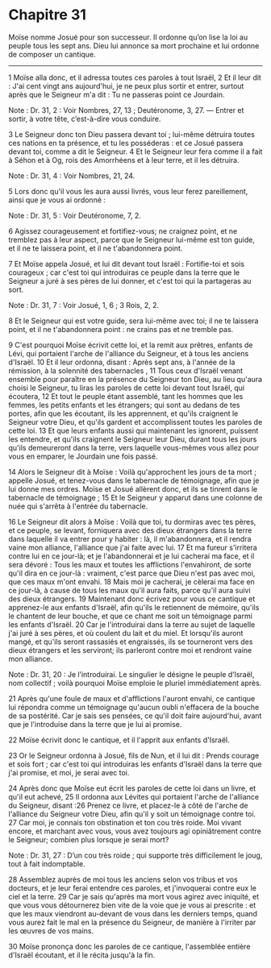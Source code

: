 # Chapitre 31

Moïse nomme Josué pour son successeur.
Il ordonne qu’on lise la loi au peuple tous les sept ans.
Dieu lui annonce sa mort prochaine et lui ordonne de composer un cantique.

***

1 Moïse alla donc, et il adressa toutes ces paroles à tout Israël, 2 Et il leur dit : J'ai cent vingt ans aujourd'hui, je ne peux plus sortir et entrer, surtout après que le Seigneur m'a dit : Tu ne passeras point ce Jourdain.

<span class="bible-note">Note : </span> Dr. 31, 2 : Voir Nombres, 27, 13 ; Deutéronome, 3, 27. ― Entrer et sortir, à votre tête, c’est-à-dire vous conduire.

3 Le Seigneur donc ton Dieu passera devant toi ; lui-même détruira toutes ces nations en ta présence, et tu les posséderas : et ce Josué passera devant toi, comme a dit le Seigneur. 4 Et le Seigneur leur fera comme il a fait à Séhon et à Og, rois des Amorrhéens et à leur terre, et il les détruira.

<span class="bible-note">Note : </span> Dr. 31, 4 : Voir Nombres, 21, 24.

5 Lors donc qu'il vous les aura aussi livrés, vous leur ferez pareillement, ainsi que je vous ai ordonné :

<span class="bible-note">Note : </span> Dr. 31, 5 : Voir Deutéronome, 7, 2.

6 Agissez courageusement et fortifiez-vous; ne craignez point, et ne tremblez pas à leur aspect, parce que le Seigneur lui-même est ton guide, et il ne te laissera point, et il ne t'abandonnera point.


7 Et Moïse appela Josué, et lui dit devant tout Israël : Fortifie-toi et sois courageux ; car c'est toi qui introduiras ce peuple dans la terre que le Seigneur a juré à ses pères de lui donner, et c'est toi qui la partageras au sort.

<span class="bible-note">Note : </span> Dr. 31, 7 : Voir Josué, 1, 6 ; 3 Rois, 2, 2.

8 Et le Seigneur qui est votre guide, sera lui-même avec toi; il ne te laissera point, et il ne t'abandonnera point : ne crains pas et ne tremble pas.


9 C'est pourquoi Moïse écrivit cette loi, et la remit aux prêtres, enfants de Lévi, qui portaient l'arche de l'alliance du Seigneur, et à tous les anciens d'Israël. 10 Et il leur ordonna, disant : Après sept ans, à l'année de la rémission, à la solennité des tabernacles , 11 Tous ceux d'Israël venant ensemble pour paraître en la présence du Seigneur ton Dieu, au lieu qu'aura choisi le Seigneur, tu liras les paroles de cette loi devant tout Israël, qui écoutera, 12 Et tout le peuple étant assemblé, tant les hommes que les femmes, les petits enfants et les étrangers; qui sont au dedans de tes portes, afin que les écoutant, ils les apprennent, et qu'ils craignent le Seigneur votre Dieu, et qu'ils gardent et accomplissent toutes les paroles de cette loi. 13 Et que leurs enfants aussi qui maintenant les ignorent, puissent les entendre, et qu'ils craignent le Seigneur leur Dieu, durant tous les jours qu'ils demeureront dans la terre, vers laquelle vous-mêmes vous allez pour vous en emparer, le Jourdain une fois passé.


14 Alors le Seigneur dit à Moïse : Voilà qu'approchent les jours de ta mort ; appelle Josué, et tenez-vous dans le tabernacle de témoignage, afin que je lui donne mes ordres. Moïse et Josué allèrent donc, et ils se tinrent dans le tabernacle de témoignage ; 15 Et le Seigneur y apparut dans une colonne de nuée qui s'arrêta à l'entrée du tabernacle.


16 Le Seigneur dit alors à Moïse : Voilà que toi, tu dormiras avec tes pères, et ce peuple, se levant, forniquera avec des dieux étrangers dans la terre dans laquelle il va entrer pour y habiter : là, il m'abandonnera, et il rendra vaine mon alliance, l'alliance que j'ai faite avec lui. 17 Et ma fureur s'irritera contre lui en ce jour-là; et je l'abandonnerai et je lui cacherai ma face, et il sera dévoré : Tous les maux et toutes les afflictions l'envahiront, de sorte qu'il dira en ce jour-là : vraiment, c'est parce que Dieu n'est pas avec moi, que ces maux m'ont envahi. 18 Mais moi je cacherai, je cèlerai ma face en ce jour-là, à cause de tous les maux qu'il aura faits, parce qu'il aura suivi des dieux étrangers. 19 Maintenant donc écrivez pour vous ce cantique et apprenez-le aux enfants d'Israël, afin qu'ils le retiennent de mémoire, qu'ils le chantent de leur bouche, et que ce chant me soit un témoignage parmi les enfants d'Israël. 20 Car je l'introduirai dans la terre au sujet de laquelle j'ai juré à ses
pères, et où coulent du lait et du miel. Et lorsqu'ils auront mangé, et qu'ils seront rassasiés et engraissés, ils se tourneront vers des dieux étrangers et les serviront; ils parleront contre moi et rendront vaine mon alliance.

<span class="bible-note">Note : </span> Dr. 31, 20 : Je l’introduirai. Le singulier le désigne le peuple d’Israël, nom collectif ; voilà pourquoi Moïse emploie le pluriel immédiatement après.

21 Après qu'une foule de maux et d'afflictions l'auront envahi, ce cantique lui répondra comme un témoignage qu'aucun oubli n'effacera de la bouche de sa postérité. Car je sais ses pensées, ce qu'il doit faire aujourd'hui, avant que je l'introduise dans la terre que je lui ai promise.


22 Moïse écrivit donc le cantique, et il l'apprit aux enfants d'Israël.


23 Or le Seigneur ordonna à Josué, fils de Nun, et il lui dit : Prends courage et sois fort ; car c'est toi qui introduiras les enfants d'Israël dans la terre que j'ai promise, et moi, je serai avec toi.


24 Après donc que Moïse eut écrit les paroles de cette loi dans un livre, et qu'il eut achevé, 25 Il ordonna aux Lévites qui portaient l'arche de l'alliance du Seigneur, disant :26 Prenez ce livre, et placez-le à côté de l'arche de l'alliance du Seigneur votre Dieu, afin qu'il y soit un témoignage contre toi. 27 Car moi, je connais ton obstination et ton cou très roide. Moi vivant encore, et marchant avec vous, vous avez toujours agi opiniâtrement contre le Seigneur; combien plus lorsque je serai mort?

<span class="bible-note">Note : </span> Dr. 31, 27 : D’un cou très roide ; qui supporte très difficilement le joug, tout à fait indomptable.

28 Assemblez auprès de moi tous les anciens selon vos tribus et vos docteurs, et je leur ferai entendre ces paroles, et j'invoquerai contre eux le ciel et la terre. 29 Car je sais qu'après ma mort vous agirez avec iniquité, et que vous vous détournerez bien vite de la voie que je vous ai prescrite : et que les maux viendront au-devant de vous dans les derniers temps, quand vous aurez fait le mal en la présence du Seigneur, de manière à l'irriter par les œuvres de vos mains.


30 Moïse prononça donc les paroles de ce cantique, l'assemblée entière d'Israël écoutant, et il le récita jusqu'à la fin.

